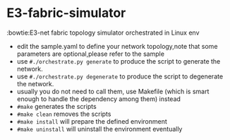 # E3-fabric-simulator
:bowtie:E3-net fabric topology simulator orchestrated in Linux env

 -  edit the sample.yaml to define your network topology,note that some parameters are optional,please refer to the sample 
 -  use `#./orchestrate.py generate` to produce the script to generate the network.
 -  use `#./orchestrate.py degenerate` to produce the script to degenerate the network.
 -  usually you do not need to call them, use Makefile (which is smart enough to handle the dependency among them) instead
 -  `#make` generates the scripts
 -  `#make clean` removes the scripts
 -  `#make install` will prepare the defined environment
 -  `#make uninstall` will uninstall the environment eventually
 
 
